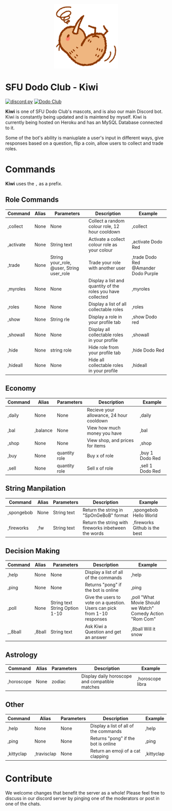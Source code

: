 <p align=center><img src="kiwi.png" height="200" width="200"></p1>

# SFU Dodo Club - Kiwi
[![discord.py](https://img.shields.io/badge/discord-py-blue.svg)](https://github.com/Rapptz/discord.py)
[![Dodo Club](https://img.shields.io/badge/discord-blue.svg)](https://discord.gg/nMCftGkjnC)

**Kiwi** is one of SFU Dodo Club's mascots, and is also our main Discord bot. Kiwi is constantly being updated and is maintend by myself. Kiwi is currently being hosted on Heroku and has an MySQL Database connected to it. 

Some of the bot's ability is maniuplate a user's input in different ways, give responses based on a question, flip a coin, allow users to collect and trade roles. 

# Commands
**Kiwi** uses the ``,`` as a prefix. 

## Role Commands
| Command       | Alias                | Parameters                                | Description                                                 | Example                                  |
|---------------|----------------------|-------------------------------------------|-------------------------------------------------------------|------------------------------------------|
| ,collect      | None                 | None                                      | Collect a random colour role, 12 hour cooldown              | ,collect                                 |
| ,activate     | None                 | String text                               | Activate a collect colour role as your colour               | ,activate Dodo Red                     |
| ,trade        | None                 | String your_role, @user, String user_role | Trade your role with another user                           | ,trade Dodo Red @Amander Dodo Purple |
| ,myroles      | None                 | None                                      | Display a list and quantity of the roles you have collected | ,myroles                                 |
| ,roles        | None                 | None                                      | Display a list of all collectable roles                     | ,roles  
| ,show        | None                 | String rle                                      | Display a role in your profile tab                     | ,show Dodo red  
| ,showall        | None                 | None                                      | Display all collectable roles in your profile                     | ,showall  
| ,hide        | None                 | string role                                      |Hide role from your profile tab                     | ,hide Dodo Red  
| ,hideall        | None                 | None                                      | Hide all collectable roles in your profile                      | ,hideall  


## Economy
| Command       | Alias                | Parameters                                | Description                                                 | Example                                  |
|---------------|----------------------|-------------------------------------------|-------------------------------------------------------------|------------------------------------------|                                  
| ,daily        | None                 | None                                      | Recieve your allowance, 24 hour cooldown                    | ,daily                                   
| ,bal        | ,balance                 | None                                    | View how much money you have                   | ,bal  
| ,shop        | None                 | None                                      | View shop, and prices for items                    | ,shop                                   
| ,buy        | None                 | quantity role                                    | Buy x of role                   | ,buy 1 Dodo Red  
| ,sell        | None                 | quantity role                                    | Sell x of role                   | ,sell 1 Dodo Red 


## String Manpilation
| Command       | Alias                | Parameters                                | Description                                                 | Example                                  |
|---------------|----------------------|-------------------------------------------|-------------------------------------------------------------|------------------------------------------|
| ,spongebob    | None                 | String text                               | Return the string in "SpOnGeBoB" format                     | ,spongebob Hello World                   |
| ,fireworks    | ,fw                  | String text                               | Return the string with fireworks inbetween the words        | ,fireworks Github is the best            |

## Decision Making

| Command       | Alias                | Parameters                                | Description                                                 | Example                                  |
|---------------|----------------------|-------------------------------------------|-------------------------------------------------------------|------------------------------------------|
| ,help         | None                 | None                                      | Display a list of all of the commands                       | ,help                                    |
| ,ping         | None                 | None                                      | Returns "pong" if the bot is online                         | ,ping                                    |
| ,poll        | None                | String text String Option 1-10                                     | Give the users to vote on a question. Users can pick from 1-10 responses                             | ,poll "What Movie Should we Watch" Comedy Action "Rom Com"                                          |
| ,_8ball       | ,8ball               | String text                               | Ask Kiwi a Question and get an answer                       | ,8ball Will it snow 


## Astrology
| Command       | Alias                | Parameters                                | Description                                                 | Example                                  |
|---------------|----------------------|-------------------------------------------|-------------------------------------------------------------|------------------------------------------|
| ,horoscope         | None                 | zodiac                                      | Display daily horoscope and compatible matches                     | ,horoscope libra                                     


## Other
| Command       | Alias                | Parameters                                | Description                                                 | Example                                  |
|---------------|----------------------|-------------------------------------------|-------------------------------------------------------------|------------------------------------------|
| ,help         | None                 | None                                      | Display a list of all of the commands                       | ,help                                    |
| ,ping         | None                 | None                                      | Returns "pong" if the bot is online                         | ,ping                                                                       
| ,kittyclap    | ,travisclap          | None                                      | Return an emoji of a cat clapping                           | ,kittyclap                               

# Contribute
We welcome changes that benefit the server as a whole! Please feel free to discuss in
our discord server by pinging one of the moderators or post in one of the chats.

